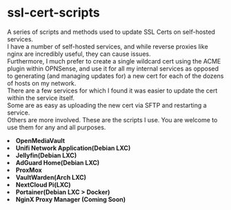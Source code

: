 # ssl-cert-scripts
A series of scripts and methods used to update SSL Certs on self-hosted services.
<br>
I have a number of self-hosted services, and while reverse proxies like nginx are incredibly useful, they can cause issues.
<br>
Furthermore, I much prefer to create a single wildcard cert using the ACME plugin within OPNSense, and use it for all my internal services
as opposed to generating (and managing updates for) a new cert for each of the dozens of hosts on my network.
<br>
There are a few services for which I found it was easier to update the cert within the service itself.
<br>
Some are as easy as uploading the new cert via SFTP and restarting a service.
<br>
Others are more involved. These are the scripts I use. You are welcome to use them for any and all purposes.
<br>
<li><strong>OpenMediaVault</strong></li>
<li><strong>Unifi Network Application(Debian LXC)</strong></li>
<li><strong>Jellyfin(Debian LXC)</strong></li>
<li><strong>AdGuard Home(Debian LXC)</strong></li>
<li><strong>ProxMox</strong></li>
<li><strong>VaultWarden(Arch LXC)</strong></li>
<li><strong>NextCloud Pi(LXC)</strong></li>
<li><strong>Portainer(Debian LXC > Docker)</strong></li>
<li><strong>NginX Proxy Manager (Coming Soon)</strong></li>
<br><br>

